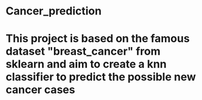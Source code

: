# Cancer_prediction
# This project is based on the famous dataset "breast_cancer" from sklearn and aim to create a knn classifier to predict the possible new cancer cases
